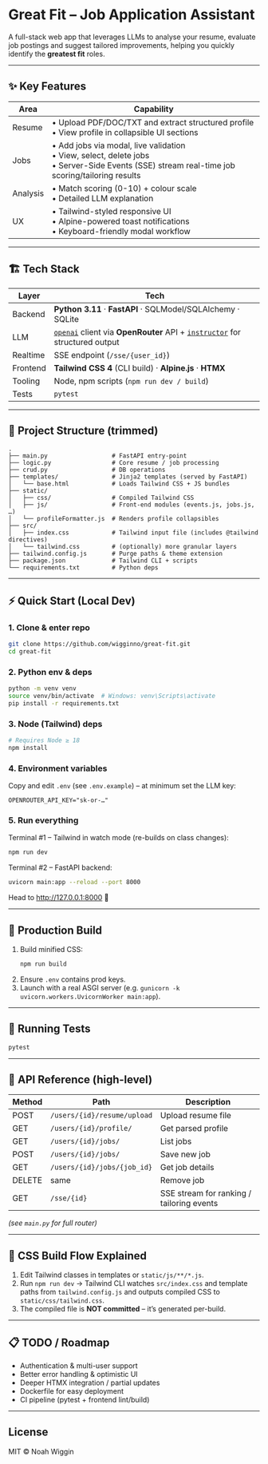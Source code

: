 # Great Fit – Job Application Assistant

A full-stack web app that leverages LLMs to analyse your resume, evaluate job postings and suggest tailored improvements, helping you quickly identify the **greatest fit** roles.

---

## ✨ Key Features

| Area | Capability |
|------|------------|
| Resume | • Upload PDF/DOC/TXT and extract structured profile <br>• View profile in collapsible UI sections |
| Jobs | • Add jobs via modal, live validation <br>• View, select, delete jobs <br>• Server-Side Events (SSE) stream real-time job scoring/tailoring results |
| Analysis | • Match scoring (0-10) + colour scale <br>• Detailed LLM explanation |
| UX | • Tailwind-styled responsive UI <br>• Alpine-powered toast notifications <br>• Keyboard-friendly modal workflow |

---

## 🏗 Tech Stack

| Layer | Tech |
|-------|------|
| Backend | **Python 3.11** · **FastAPI** · SQLModel/SQLAlchemy · SQLite |
| LLM | [`openai`](https://github.com/openai/openai-python) client via **OpenRouter** API + [`instructor`](https://github.com/jxnl/instructor) for structured output |
| Realtime | SSE endpoint (`/sse/{user_id}`) |
| Frontend | **Tailwind CSS 4** (CLI build) · **Alpine.js** · **HTMX** |
| Tooling | Node, npm scripts (`npm run dev / build`) |
| Tests | `pytest` |

---

## 📂 Project Structure (trimmed)

```
.
├── main.py                  # FastAPI entry-point
├── logic.py                 # Core resume / job processing
├── crud.py                  # DB operations
├── templates/               # Jinja2 templates (served by FastAPI)
│   └── base.html            # Loads Tailwind CSS + JS bundles
├── static/
│   ├── css/                 # Compiled Tailwind CSS
│   ├── js/                  # Front-end modules (events.js, jobs.js, …)
│   └── profileFormatter.js  # Renders profile collapsibles
├── src/
│   ├── index.css            # Tailwind input file (includes @tailwind directives)
│   └── tailwind.css         # (optionally) more granular layers
├── tailwind.config.js       # Purge paths & theme extension
├── package.json             # Tailwind CLI + scripts
└── requirements.txt         # Python deps
```

---

## ⚡ Quick Start (Local Dev)

### 1. Clone & enter repo
```bash
git clone https://github.com/wigginno/great-fit.git
cd great-fit
```

### 2. Python env & deps
```bash
python -m venv venv
source venv/bin/activate  # Windows: venv\Scripts\activate
pip install -r requirements.txt
```

### 3. Node (Tailwind) deps
```bash
# Requires Node ≥ 18
npm install
```

### 4. Environment variables
Copy and edit `.env` (see `.env.example`) – at minimum set the LLM key:
```env
OPENROUTER_API_KEY="sk-or-…"
```

### 5. Run everything
Terminal #1 – Tailwind in watch mode (re-builds on class changes):
```bash
npm run dev
```
Terminal #2 – FastAPI backend:
```bash
uvicorn main:app --reload --port 8000
```
Head to <http://127.0.0.1:8000> 🎉

---

## 🏁 Production Build

1. Build minified CSS:
   ```bash
   npm run build
   ```
2. Ensure `.env` contains prod keys.
3. Launch with a real ASGI server (e.g. `gunicorn -k uvicorn.workers.UvicornWorker main:app`).

---

## 🧪 Running Tests
```bash
pytest
```

---

## 🤖 API Reference (high-level)

| Method | Path | Description |
|--------|------|-------------|
| POST | `/users/{id}/resume/upload` | Upload resume file |
| GET  | `/users/{id}/profile/` | Get parsed profile |
| GET  | `/users/{id}/jobs/` | List jobs |
| POST | `/users/{id}/jobs/` | Save new job |
| GET  | `/users/{id}/jobs/{job_id}` | Get job details |
| DELETE | same | Remove job |
| GET  | `/sse/{id}` | SSE stream for ranking / tailoring events |

_(see `main.py` for full router)_

---

## 🔄 CSS Build Flow Explained

1. Edit Tailwind classes in templates or `static/js/**/*.js`.
2. Run `npm run dev` → Tailwind CLI watches `src/index.css` and template paths from `tailwind.config.js` and outputs compiled CSS to `static/css/tailwind.css`.
3. The compiled file is **NOT committed** – it’s generated per-build.

---

## 📋 TODO / Roadmap

- Authentication & multi-user support
- Better error handling & optimistic UI
- Deeper HTMX integration / partial updates
- Dockerfile for easy deployment
- CI pipeline (pytest + frontend lint/build)

---

## License

MIT © Noah Wiggin
